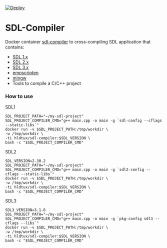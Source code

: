 [![Deploy](https://github.com/humbertodias/docker-sdl-compiler/actions/workflows/deploy.yaml/badge.svg)](https://github.com/humbertodias/docker-sdl-compiler/actions/workflows/deploy.yaml)

# SDL-Compiler

Docker container [sdl-compiler](https://hub.docker.com/r/hldtux/sdl-compiler) to cross-compiling SDL application that contains:
* [SDL 1.x](https://www.libsdl.org/)
* [SDL 2.x](https://www.libsdl.org/)
* [SDL 3.x](https://www.libsdl.org/)
* [empscripten](https://emscripten.org/)
* [mingw](http://mingw-w64.org)
* Tools to compile a C/C++ project


### How to use

SDL1
```shell
SDL_PROJECT_PATH="~/my-sdl-project"
SDL_PROJECT_COMPILER_CMD="g++ main.cpp -o main -g `sdl-config --cflags --static-libs`"
docker run -v $SDL_PROJECT_PATH:/tmp/workdir \
-w /tmp/workdir \
-ti hldtux/sdl-compiler:$SDL_VERSION \
bash -c "$SDL_PROJECT_COMPILER_CMD"
```

SDL2
```shell
SDL_VERSION=2.30.2
SDL_PROJECT_PATH="~/my-sdl-project"
SDL_PROJECT_COMPILER_CMD="g++ main.cpp -o main -g `sdl2-config --cflags --static-libs`"
docker run -v $SDL_PROJECT_PATH:/tmp/workdir \
-w /tmp/workdir \
-ti hldtux/sdl-compiler:$SDL_VERSION \
bash -c "$SDL_PROJECT_COMPILER_CMD"
```

SDL3
```shell
SDL3_VERSION=3.1.6
SDL_PROJECT_PATH="~/my-sdl-project"
SDL_PROJECT_COMPILER_CMD="g++ main.cpp -o main -g `pkg-config sdl3 --cflags --libs`"
docker run -v $SDL_PROJECT_PATH:/tmp/workdir \
-w /tmp/workdir \
-ti hldtux/sdl-compiler:$SDL_VERSION \
bash -c "$SDL_PROJECT_COMPILER_CMD"
```

